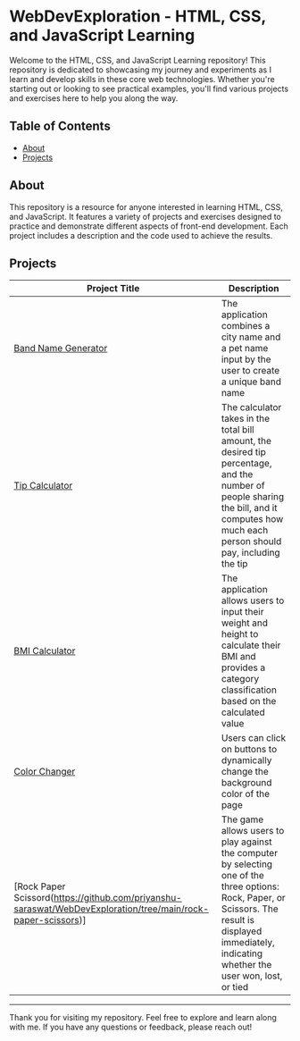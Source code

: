 # WebDevExploration - HTML, CSS, and JavaScript Learning

Welcome to the HTML, CSS, and JavaScript Learning repository! This repository is dedicated to showcasing my journey and experiments as I learn and develop skills in these core web technologies. Whether you're starting out or looking to see practical examples, you'll find various projects and exercises here to help you along the way.

## Table of Contents
- [About](#about)
- [Projects](#projects)

## About

This repository is a resource for anyone interested in learning HTML, CSS, and JavaScript. It features a variety of projects and exercises designed to practice and demonstrate different aspects of front-end development. Each project includes a description and the code used to achieve the results.


## Projects

| Project Title           | Description                                             |
|-------------------------|---------------------------------------------------------|
| [Band Name Generator](https://github.com/priyanshu-saraswat/WebDevExploration/tree/main/band-name-generator) | The application combines a city name and a pet name input by the user to create a unique band name |
|[Tip Calculator](https://github.com/priyanshu-saraswat/WebDevExploration/tree/main/tip-calculator) | The calculator takes in the total bill amount, the desired tip percentage, and the number of people sharing the bill, and it computes how much each person should pay, including the tip |
|[BMI Calculator](https://github.com/priyanshu-saraswat/WebDevExploration/tree/main/bmi-calculator)|The application allows users to input their weight and height to calculate their BMI and provides a category classification based on the calculated value|
|[Color Changer](https://github.com/priyanshu-saraswat/WebDevExploration/tree/main/color-changer)|Users can click on buttons to dynamically change the background color of the page|
|[Rock Paper Scissord(https://github.com/priyanshu-saraswat/WebDevExploration/tree/main/rock-paper-scissors)]|The game allows users to play against the computer by selecting one of the three options: Rock, Paper, or Scissors. The result is displayed immediately, indicating whether the user won, lost, or tied|

---

Thank you for visiting my repository. Feel free to explore and learn along with me. If you have any questions or feedback, please reach out!


